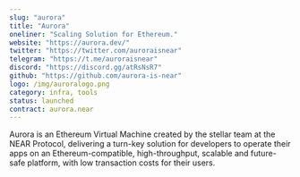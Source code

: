 ```yaml
---
slug: "aurora"
title: "Aurora"
oneliner: "Scaling Solution for Ethereum."
website: "https://aurora.dev/"
twitter: "https://twitter.com/auroraisnear"
telegram: "https://t.me/auroraisnear"
discord: "https://discord.gg/atRsNsR7"
github: "https://github.com/aurora-is-near"
logo: /img/auroralogo.png
category: infra, tools
status: launched
contract: aurora.near
---
```


Aurora is an Ethereum Virtual Machine created by the stellar team at the NEAR Protocol, delivering a turn-key solution for developers to operate their apps on an Ethereum-compatible, high-throughput, scalable and future-safe platform, with low transaction costs for their users.
